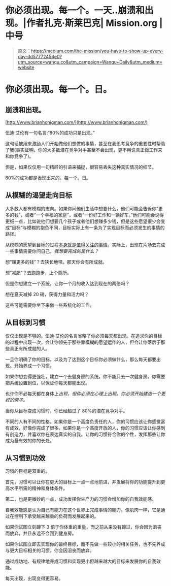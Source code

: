 # 你必须出现。每一个。一天..崩溃和出现。|作者扎克·斯莱巴克| Mission.org |中号

> 原文：<https://medium.com/the-mission/you-have-to-show-up-every-day-dd57772454e0?utm_source=wanqu.co&utm_campaign=Wanqu+Daily&utm_medium=website>

# 你必须出现。每一个。日。

## 崩溃和出现。



[http://www.brianhonigman.com/](http://www.brianhonigman.com/)



伍迪·艾伦有一句名言:“80%的成功只是出现。”

这句话被用来激励人们开始做他们想做的事情，甚至在我思考竞争的重要性时帮助了我(事实证明，你的大多数潜在竞争对手甚至不会出现，更不用说真正做工作来和你竞争了)。

但是，如果仅仅用一句精辟的引语来捕捉，很容易丢失这种真实情况的细节。

80%的成功都是表现出来的。每一个。日。

## 从模糊的渴望走向目标

大多数人都有模糊的志向。如果你问他们生活中想要什么，他们可能会告诉你“更多的钱”，或者“一个幸福的家庭”，或者“一份好工作和一辆好车。”他们可能会说得更细一点，比如说他们想要几个孩子或者他们想赚多少钱，但是这些愿望很少会变成“目标”与模糊的抱负不同，目标实际上有一条为了实现目标而必须发生的事情的路径。

从模糊的愿望到目标的过程[本身就是值得关注的事情](/the-mission/the-most-valuable-thing-i-did-all-summer-author-myself-ba8a0bb811dc)。实际上，出现在片场去完成一些事情需要你问自己，*我想要完成的是什么？*

想“赚更多的钱”？去狭长地带。那天你会有所成就。

想“减肥”？去跑跑步，上个厕所。

但是你想建立一个系统，让你一个月的收入达到现在的两倍吗？

想在夏天减掉 20 磅，获得力量和活力吗？

这些可能需要你坐下来做一些系统化的工作。

## 从目标到习惯

仅仅出现是不够的。伍迪·艾伦的名言省略了你必须每天都出现。在追求你的目标的过程中出现一次，会让你领先于那些靠模糊的愿望运作的人，但会让你落后于那些真正有所成就的人。

一旦你明确了你的目标，以及为了达到这个目标你必须做什么，那么每天都要出现。开始养成一个习惯。

如果你想变得更强壮，建立一个去健身房的系统。你不能只去一次健身房。你需要把系统设置到位，以保证你每天都能出现。

也许你不必每天都在身体上*出现，但你必须在心理上出现。你必须开始建造一个更好的房子。*

当你从目标变成习惯时，你已经超过了 80%的潜在竞争对手。

不同的人有不同的性格。如果你是一个高度负责任的人，你的习惯应该让你感觉富有成效，好像你完成了很多。如果你是一个高度开放的人，你的习惯应该让你感到有创造力，并喜欢你在表达真实的自我。让你的习惯符合你的个性，发挥那些让你成为最有效的你的长处。

## 从习惯到功效

习惯的目标是双重的。

首先，习惯可以让你在更大的目标上一点一点地前进，并发展将你的功能提升到更高水平所需的精神和身体条件。

第二，也是更微妙的一点，成功发挥你生产力的习惯会增加你的自我效能感。

自我效能感是认为自己有能力在这个世界上完成事情的能力。像肌肉一样，它是通过在控制下承受越来越重的负荷而发展起来的。

如果你试图立刻蹲下 3 倍于你体重的重量，而之前从来没有蹲过，你会因为沮丧而放弃，并且永远不会回到健身房。

如果你试图立即去实现你的最终目标，而不先做一些较小的相关任务，也不先养成与更大目标相关的习惯，你会因沮丧而放弃。

通过成功地、有规律地养成习惯和实现更小但越来越大的目标来发展你的自我效能。

每天出现，出现变得更容易。